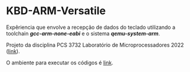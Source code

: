 # KBD-ARM-Versatile
Expêriencia que envolve a recepção de dados do teclado utilizando a toolchain ***gcc-arm-none-eabi*** e o sistema ***qemu-system-arm***.

Projeto da disciplina PCS 3732 Laboratório de Microprocessadores 2022 ([link](https://www2.pcs.usp.br/~jkinoshi/2022/labmicro-22.html)).

O ambiente para executar os códigos é [link](https://github.com/EpicEric/gcc-arm).
